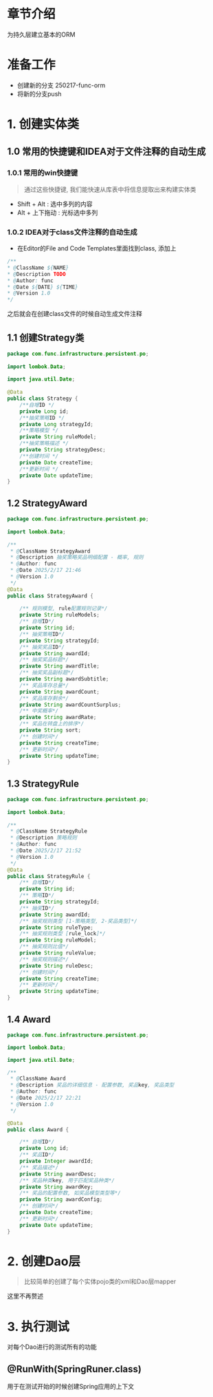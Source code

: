 # 章节介绍

为持久层建立基本的ORM

# 准备工作

- 创建新的分支 250217-func-orm
- 将新的分支push
# 1. 创建实体类

## 1.0 常用的快捷键和IDEA对于文件注释的自动生成

### 1.0.1 常用的win快捷键

> 通过这些快捷键, 我们能快速从库表中将信息提取出来构建实体类

- Shift + Alt : 选中多列的内容
- Alt + 上下拖动 : 光标选中多列

### 1.0.2 IDEA对于class文件注释的自动生成

- 在Editor的File and Code Templates里面找到class, 添加上
```java
/**  
* @ClassName ${NAME}  
* @Description TODO  
* @Author: func  
* @Date ${DATE} ${TIME}  
* @Version 1.0  
*/
```
之后就会在创建class文件的时候自动生成文件注释

## 1.1 创建Strategy类

```java
package com.func.infrastructure.persistent.po;  
  
import lombok.Data;  
  
import java.util.Date;  
  
@Data  
public class Strategy {  
    /**自增ID */  
    private Long id;  
    /**抽奖策略ID */  
    private Long strategyId;  
    /**策略模型 */  
    private String ruleModel;  
    /**抽奖策略描述 */  
    private String strategyDesc;  
    /**创建时间 */  
    private Date createTime;  
    /**更新时间 */  
    private Date updateTime;  
}
```

## 1.2 StrategyAward

```java
package com.func.infrastructure.persistent.po;  
  
import lombok.Data;  
  
/**  
 * @ClassName StrategyAward  
 * @Description 抽奖策略奖品明细配置 - 概率, 规则  
 * @Author: func  
 * @Date 2025/2/17 21:46  
 * @Version 1.0  
 */  
@Data  
public class StrategyAward {  
  
    /** 规则模型, rule配置规则记录*/  
    private String ruleModels;  
    /** 自增ID*/  
    private String id;  
    /** 抽奖策略ID*/  
    private String strategyId;  
    /** 抽奖奖品ID*/  
    private String awardId;  
    /** 抽奖奖品标题*/  
    private String awardTitle;  
    /** 抽奖奖品副标题*/  
    private String awardSubtitle;  
    /** 奖品库存总量*/  
    private String awardCount;  
    /** 奖品库存剩余*/  
    private String awardCountSurplus;  
    /** 中奖概率*/  
    private String awardRate;  
    /** 奖品在转盘上的排序*/  
    private String sort;  
    /** 创建时间*/  
    private String createTime;  
    /** 更新时间*/  
    private String updateTime;  
}
```

## 1.3 StrategyRule

```java
package com.func.infrastructure.persistent.po;  
  
import lombok.Data;  
  
/**  
 * @ClassName StrategyRule  
 * @Description 策略规则  
 * @Author: func  
 * @Date 2025/2/17 21:52  
 * @Version 1.0  
 */  
@Data  
public class StrategyRule {  
    /** 自增ID*/  
    private String id;  
    /** 策略ID*/  
    private String strategyId;  
    /** 抽奖ID*/  
    private String awardId;  
    /** 抽奖规则类型 [1-策略类型, 2-奖品类型]*/  
    private String ruleType;  
    /** 抽奖规则类型 [rule_lock]*/  
    private String ruleModel;  
    /** 抽奖规则比值*/  
    private String ruleValue;  
    /** 抽奖规则描述*/  
    private String ruleDesc;  
    /** 创建时间*/  
    private String createTime;  
    /** 更新时间*/  
    private String updateTime;  
}
```

## 1.4 Award

```java
package com.func.infrastructure.persistent.po;

import lombok.Data;

import java.util.Date;

/**
 * @ClassName Award
 * @Description 奖品的详细信息 - 配置参数, 奖品key, 奖品类型
 * @Author: func
 * @Date 2025/2/17 22:21
 * @Version 1.0
 */

@Data
public class Award {

    /** 自增ID*/
    private Long id;
    /** 奖品ID*/
    private Integer awardId;
    /** 奖品描述*/
    private String awardDesc;
    /** 奖品种类key, 用于匹配奖品种类*/
    private String awardKey;
    /** 奖品的配置参数, 如奖品模型类型等*/
    private String awardConfig;
    /** 创建时间*/
    private Date createTime;
    /** 更新时间*/
    private Date updateTime;
}
```

# 2. 创建Dao层

> 比较简单的创建了每个实体pojo类的xml和Dao层mapper

这里不再赘述

# 3. 执行测试

对每个Dao进行的测试所有的功能

## @RunWith(SpringRuner.class)

用于在测试开始的时候创建Spring应用的上下文

